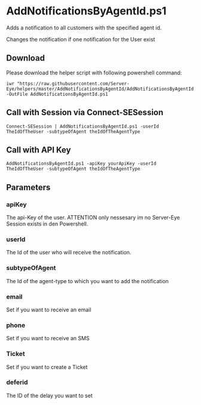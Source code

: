 # AddNotificationsByAgentId.ps1

Adds a notification to all customers with the specified agent id.

Changes the notification if one notification for the User exist


## Download

Please download the helper script with following powershell command:
```
iwr "https://raw.githubusercontent.com/Server-Eye/helpers/master/AddNotificationsByAgentId/AddNotificationsByAgentId.ps1" -OutFile AddNotificationsByAgentId.ps1
```

## Call with Session via Connect-SESession
```
Connect-SESession | AddNotificationsByAgentId.ps1 -userId TheIdOfTheUser -subtypeOfAgent theIdOfTheAgentType
```

## Call with API Key
```
AddNotificationsByAgentId.ps1 -apiKey yourApiKey -userId TheIdOfTheUser -subtypeOfAgent theIdOfTheAgentType
```

## Parameters

### apiKey
The api-Key of the user. ATTENTION only nessesary im no Server-Eye Session exists in den Powershell.

### userId
The Id of the user who will receive the notification.

### subtypeOfAgent
The Id of the agent-type to which you want to add the notification

### email
Set if you want to receive an email

### phone
Set if you want to receive an SMS

### Ticket
Set if you want to create a Ticket

### deferid
The ID of the delay you want to set